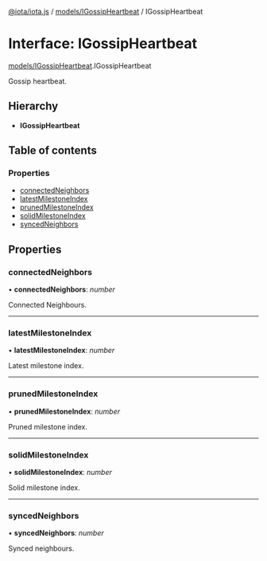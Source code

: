 [@iota/iota.js](../README.md) / [models/IGossipHeartbeat](../modules/models_igossipheartbeat.md) / IGossipHeartbeat

# Interface: IGossipHeartbeat

[models/IGossipHeartbeat](../modules/models_igossipheartbeat.md).IGossipHeartbeat

Gossip heartbeat.

## Hierarchy

* **IGossipHeartbeat**

## Table of contents

### Properties

- [connectedNeighbors](models_igossipheartbeat.igossipheartbeat.md#connectedneighbors)
- [latestMilestoneIndex](models_igossipheartbeat.igossipheartbeat.md#latestmilestoneindex)
- [prunedMilestoneIndex](models_igossipheartbeat.igossipheartbeat.md#prunedmilestoneindex)
- [solidMilestoneIndex](models_igossipheartbeat.igossipheartbeat.md#solidmilestoneindex)
- [syncedNeighbors](models_igossipheartbeat.igossipheartbeat.md#syncedneighbors)

## Properties

### connectedNeighbors

• **connectedNeighbors**: *number*

Connected Neighbours.

___

### latestMilestoneIndex

• **latestMilestoneIndex**: *number*

Latest milestone index.

___

### prunedMilestoneIndex

• **prunedMilestoneIndex**: *number*

Pruned milestone index.

___

### solidMilestoneIndex

• **solidMilestoneIndex**: *number*

Solid milestone index.

___

### syncedNeighbors

• **syncedNeighbors**: *number*

Synced neighbours.
